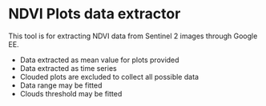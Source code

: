 # NDVI Plots data extractor

This tool is for extracting NDVI data from Sentinel 2 images through Google EE.
- Data extracted as mean value for plots provided
- Data extracted as time series
- Clouded plots are excluded to collect all possible data
- Data range may be fitted
- Clouds threshold may be fitted